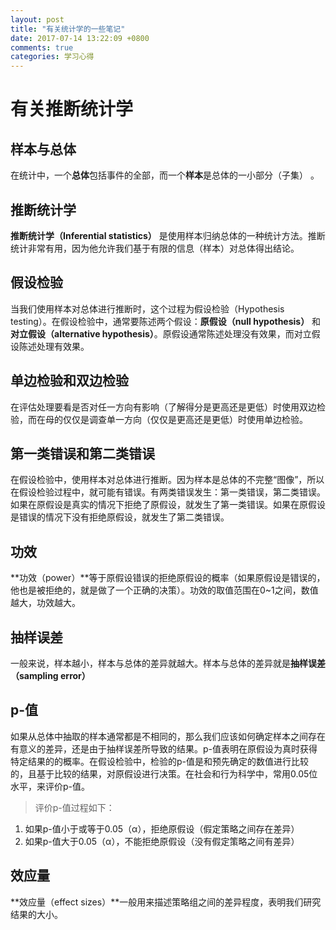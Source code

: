 ```yaml
---
layout: post
title: "有关统计学的一些笔记"
date: 2017-07-14 13:22:09 +0800
comments: true
categories: 学习心得
---
```

# 有关推断统计学
## 样本与总体
在统计中，一个**总体**包括事件的全部，而一个**样本**是总体的一小部分（子集）
。
## 推断统计学
**推断统计学（Inferential statistics）** 是使用样本归纳总体的一种统计方法。推断统计非常有用，因为他允许我们基于有限的信息（样本）对总体得出结论。

## 假设检验
当我们使用样本对总体进行推断时，这个过程为假设检验（Hypothesis testing）。在假设检验中，通常要陈述两个假设：**原假设（null hypothesis）** 和**对立假设（alternative hypothesis）**。原假设通常陈述处理没有效果，而对立假设陈述处理有效果。

## 单边检验和双边检验
在评估处理要看是否对任一方向有影响（了解得分是更高还是更低）时使用双边检验，而在母的仅仅是调查单一方向（仅仅是更高还是更低）时使用单边检验。

## 第一类错误和第二类错误
在假设检验中，使用样本对总体进行推断。因为样本是总体的不完整“图像”，所以在假设检验过程中，就可能有错误。有两类错误发生：第一类错误，第二类错误。如果在原假设是真实的情况下拒绝了原假设，就发生了第一类错误。如果在原假设是错误的情况下没有拒绝原假设，就发生了第二类错误。

## 功效
**功效（power）**等于原假设错误的拒绝原假设的概率（如果原假设是错误的，他也是被拒绝的，就是做了一个正确的决策）。功效的取值范围在0~1之间，数值越大，功效越大。

## 抽样误差
一般来说，样本越小，样本与总体的差异就越大。样本与总体的差异就是**抽样误差（sampling error）**

## p-值
如果从总体中抽取的样本通常都是不相同的，那么我们应该如何确定样本之间存在有意义的差异，还是由于抽样误差所导致的结果。p-值表明在原假设为真时获得特定结果的的概率。在假设检验中，检验的p-值是和预先确定的数值进行比较的，且基于比较的结果，对原假设进行决策。在社会和行为科学中，常用0.05位水平，来评价p-值。
> 评价p-值过程如下：
1. 如果p-值小于或等于0.05（α），拒绝原假设（假定策略之间存在差异）
2. 如果p-值大于0.05（α），不能拒绝原假设（没有假定策略之间有差异）

## 效应量
**效应量（effect sizes）**一般用来描述策略组之间的差异程度，表明我们研究结果的大小。
